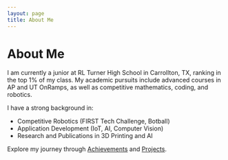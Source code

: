 ```yaml
---
layout: page
title: About Me
---
```


# About Me

I am currently a junior at RL Turner High School in Carrollton, TX, ranking in the top 1% of my class. My academic pursuits include advanced courses in AP and UT OnRamps, as well as competitive mathematics, coding, and robotics.

I have a strong background in:
- Competitive Robotics (FIRST Tech Challenge, Botball)
- Application Development (IoT, AI, Computer Vision)
- Research and Publications in 3D Printing and AI

Explore my journey through [Achievements](achievements.md) and [Projects](projects.md).
